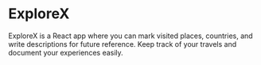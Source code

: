 # ExploreX
ExploreX is a React app where you can mark visited places, countries, and write descriptions for future reference. Keep track of your travels and document your experiences easily.
